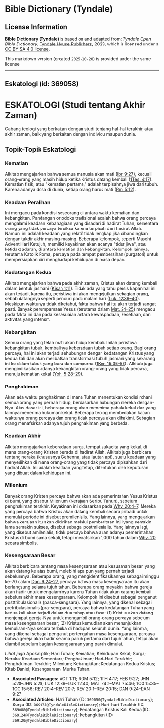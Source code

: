 # Bible Dictionary (Tyndale)

## License Information

**Bible Dictionary (Tyndale)** is based on and adapted from: _Tyndale Open Bible Dictionary_, [Tyndale House Publishers](https://tyndaleopenresources.com/), 2023, which is licensed under a [CC BY-SA 4.0 license](https://creativecommons.org/licenses/by-sa/4.0/legalcode.en).

This markdown version (created `2025-10-20`) is provided under the same license.



--------------------------------

## Eskatologi (id: 369058)

ESKATOLOGI (Studi tentang Akhir Zaman)
======================================

Cabang teologi yang berkaitan dengan studi tentang hal\-hal terakhir, atau akhir zaman, baik yang berkaitan dengan individu maupun dunia.

Topik\-Topik Eskatologi
-----------------------

### Kematian

Alkitab mengajarkan bahwa semua manusia akan mati ([Ibr. 9:27](https://ref.ly/Heb9:27)), kecuali orang\-orang yang masih hidup ketika Kristus datang kembali ([1Tes. 4:17](https://ref.ly/1Thess4:17)). Kematian fisik, atau "kematian pertama," adalah terpisahnya jiwa dari tubuh. Karena adanya dosa di dunia, setiap orang harus mati ([Rm. 5:12](https://ref.ly/Rom5:12)).

### Keadaan Peralihan

Ini mengacu pada kondisi seseorang di antara waktu kematian dan kebangkitan. Pandangan ortodoks tradisional adalah bahwa orang percaya mengalami keadaan kebahagiaan yang disadari di hadirat Tuhan, sementara orang yang tidak percaya tersiksa karena terpisah dari hadirat Allah. Namun, ini adalah keadaan yang relatif tidak lengkap jika dibandingkan dengan takdir akhir masing\-masing. Beberapa kelompok, seperti Masehi Advent Hari Ketujuh, memiliki keyakinan akan adanya "tidur jiwa", atau ketidaksadaran, di antara kematian dan kebangkitan. Kelompok lainnya, terutama Katolik Roma, percaya pada tempat pembersihan (purgatori) untuk mempersiapkan diri menghadapi kehidupan di masa depan.

### Kedatangan Kedua

Alkitab mengajarkan bahwa pada akhir zaman, Kristus akan datang kembali dalam bentuk jasmani ([Kisah 1:11](https://ref.ly/Acts1:11)). Tidak ada yang tahu persis kapan hal ini akan terjadi, karena itu, peristiwa ini akan mengejutkan sebagian orang, sebab datangnya seperti pencuri pada malam hari ([Luk. 12:39–40](https://ref.ly/Luke12:39-Luke12:40)). Meskipun waktunya tidak diketahui, fakta bahwa hal itu akan terjadi sangat pasti. Banyak perumpamaan Yesus (terutama dalam [Mat. 24–25](https://ref.ly/Matt24:1-Matt25:46)) mengacu pada fakta ini dan pada kesesuaian antara kewaspadaan, kesetiaan, dan aktivitas yang intensif.

### Kebangkitan

Semua orang yang telah mati akan hidup kembali. Inilah peristiwa kebangkitan tubuh, kembalinya keberadaan tubuh setiap orang. Bagi orang percaya, hal ini akan terjadi sehubungan dengan kedatangan Kristus yang kedua kali dan akan melibatkan transformasi tubuh jasmani yang sekarang ini ke dalam tubuh yang baru dan sempurna ([1Kor. 15:35–56](https://ref.ly/1Cor15:35-1Cor15:56)). Alkitab juga mengindikasikan adanya kebangkitan orang\-orang yang tidak percaya, menuju kematian kekal ([Yoh. 5:28–29](https://ref.ly/John5:28-John5:29)).

### Penghakiman

Akan ada waktu penghakiman di mana Tuhan menentukan kondisi rohani semua orang yang pernah hidup, berdasarkan hubungan mereka dengan\-Nya. Atas dasar ini, beberapa orang akan menerima pahala kekal dan yang lainnya menerima hukuman kekal. Beberapa teolog membedakan kapan waktunya orang percaya dan orang tidak percaya akan dihakimi. Sebagian orang menafsirkan adanya tujuh penghakiman yang berbeda.

### Keadaan Akhir

Alkitab mengajarkan keberadaan surga, tempat sukacita yang kekal, di mana orang\-orang Kristen berada di hadirat Allah. Alkitab juga berbicara tentang neraka (khususnya Gehenna, atau lautan api), suatu keadaan yang menyedihkan di mana orang\-orang yang tidak percaya dipisahkan dari hadirat Allah. Ini adalah keadaan yang tetap, ditentukan oleh keputusan yang dibuat dalam kehidupan ini.

### Milenium

Banyak orang Kristen percaya bahwa akan ada pemerintahan Yesus Kristus di bumi, yang disebut Milenium (Kerajaan Seribu Tahun), sebelum penghakiman terakhir. Keyakinan ini didasarkan pada [Why. 20:4–7](https://ref.ly/Rev20:4-Rev20:7). Mereka yang percaya bahwa Kristus akan datang kembali secara pribadi untuk memulai periode ini disebut premilenialis. Yang lainnya, yang mengajarkan bahwa kerajaan itu akan didirikan melalui pemberitaan Injil yang semakin lama semakin sukses, disebut sebagai postmilenialis. Yang lainnya lagi, yang disebut amilenialis, tidak percaya bahwa akan adanya pemerintahan Kristus di bumi sama sekali, tetapi menafsirkan 1,000 tahun dalam [Why. 20](https://ref.ly/Rev20:1-Rev20:15) secara simbolis.

### Kesengsaraan Besar

Alkitab berbicara tentang masa kesengsaraan atau kesusahan besar, yang akan datang ke atas bumi, melebihi apa pun yang pernah terjadi sebelumnya. Beberapa orang, yang mengidentifikasikannya sebagai minggu ke\-70 dalam [Dan. 9:24–27](https://ref.ly/Dan9:24-Dan9:27), percaya bahwa masa kesengsaraan itu akan berlangsung selama tujuh tahun. Beberapa orang meyakini bahwa gereja akan hadir untuk mengalaminya karena Tuhan tidak akan datang kembali sebelum akhir masa kesengsaraan. Kelompok ini disebut sebagai penganut posttribulasionalis (pasca\-sengsara). Yang lainnya, yang dikenal sebagai pretribulasionalis (pra\-sengsara), percaya bahwa kedatangan Tuhan yang kedua kali akan terjadi dalam dua tahap atau fase: (1\) Kristus akan datang menjemput gereja\-Nya untuk mengambil orang\-orang percaya sebelum masa kesengsaraan besar; (2\) Kristus kemudian akan menunjukkan kemuliaan\-Nya secara terbuka di hadapan seluruh dunia. Yang lainnya, yang dikenal sebagai penganut pertengahan masa kesengsaraan, percaya bahwa gereja akan hadir selama paruh pertama dari tujuh tahun, tetapi akan diambil sebelum bagian kesengsaraan yang parah dimulai.

*Lihat juga* Apokaliptik; Hari Tuhan; Kematian; Kehidupan Kekal; Surga; Neraka; Keadaan Sementara; Penghakiman; Hari\-Hari Terakhir; Penghakiman Terakhir; Milenium; Kebangkitan; Kedatangan Kedua Kristus; Kitab Daniel; Kesengsaraan; Murka Tuhan.

* **Associated Passages:** ACT 1:11; ROM 5:12; 1TH 4:17; HEB 9:27; JHN 5:28–JHN 5:29; LUK 12:39–LUK 12:40; MAT 24:1–MAT 25:46; 1CO 15:35–1CO 15:56; REV 20:4–REV 20:7; REV 20:1–REV 20:15; DAN 9:24–DAN 9:27
* **Associated Articles:** Hari Tuhan (ID: `369050@TyndaleBibleDictionary`); Surga (ID: `369073@TyndaleBibleDictionary`); Hari-hari Terakhir (ID: `369088@TyndaleBibleDictionary`); Kedatangan Kristus Kali Kedua (ID: `369124@TyndaleBibleDictionary`); Kebangkitan (ID: `369120@TyndaleBibleDictionary`)

